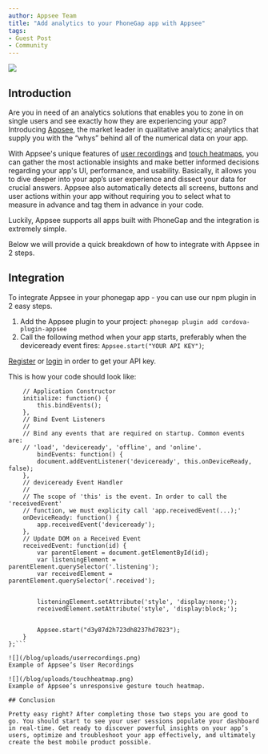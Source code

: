 ```yaml
---
author: Appsee Team
title: "Add analytics to your PhoneGap app with Appsee"
tags:
- Guest Post
- Community
---
```


![](/blog/uploads/appsee.png)

## Introduction

Are you in need of an analytics solutions that enables you to zone in on single users and see exactly how they are experiencing your app? Introducing [Appsee](https://www.appsee.com/), the market leader in qualitative analytics; analytics that supply you with the “whys” behind all of the numerical data on your app.

With Appsee's unique features of [user recordings](https://www.appsee.com/features/user-recordings) and [touch heatmaps](https://www.appsee.com/features/touch-heatmaps), you can gather the most actionable insights and make better informed decisions regarding your app's UI, performance, and usability. Basically, it allows you to dive deeper into your app’s user experience and dissect your data for crucial answers. Appsee also automatically detects all screens, buttons and user actions within your app without requiring you to select what to measure in advance and tag them in advance in your code.

Luckily, Appsee supports all apps built with PhoneGap and the integration is extremely simple.

Below we will provide a quick breakdown of how to integrate with Appsee in 2 steps. 

## Integration

To integrate Appsee in your phonegap app - you can use our npm plugin in 2 easy steps.

1.  Add the Appsee plugin to your project: `phonegap plugin add cordova-plugin-appsee`
2.  Call the following method when your app starts, preferably when the deviceready event fires: `Appsee.start("YOUR API KEY")`;

[Register](https://www.appsee.com/start) or [login](https://dashboard.appsee.com/login) in order to get your API key.

This is how your code should look like:


```var app = {
    // Application Constructor
    initialize: function() {
        this.bindEvents();
    },
    // Bind Event Listeners
    //
    // Bind any events that are required on startup. Common events are:
    // 'load', 'deviceready', 'offline', and 'online'.
        bindEvents: function() {
        document.addEventListener('deviceready', this.onDeviceReady, false);
    },
    // deviceready Event Handler
    //
    // The scope of 'this' is the event. In order to call the 'receivedEvent'
    // function, we must explicity call 'app.receivedEvent(...);'
    onDeviceReady: function() {
        app.receivedEvent('deviceready');
    },
    // Update DOM on a Received Event
    receivedEvent: function(id) {
        var parentElement = document.getElementById(id);
        var listeningElement = parentElement.querySelector('.listening');
        var receivedElement = parentElement.querySelector('.received');


        listeningElement.setAttribute('style', 'display:none;');
        receivedElement.setAttribute('style', 'display:block;');


        Appsee.start("d3y87d2h723dh8237hd7823");
    }
};```

![](/blog/uploads/userrecordings.png)
Example of Appsee’s User Recordings

![](/blog/uploads/touchheatmap.png)
Example of Appsee’s unresponsive gesture touch heatmap.

## Conclusion

Pretty easy right? After completing those two steps you are good to go. You should start to see your user sessions populate your dashboard in real-time. Get ready to discover powerful insights on your app’s users, optimize and troubleshoot your app effectively, and ultimately create the best mobile product possible. 
